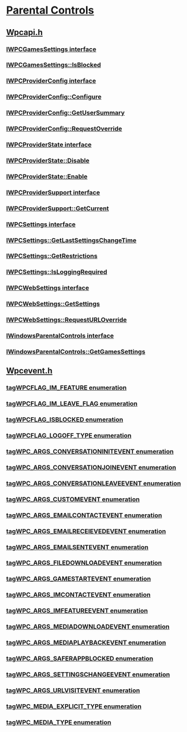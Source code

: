 # [Parental Controls](index.md)
## [Wpcapi.h](../wpcapi/index.md)
### [IWPCGamesSettings interface](../wpcapi/nn-wpcapi-iwpcgamessettings.md)
### [IWPCGamesSettings::IsBlocked](../wpcapi/nf-wpcapi-iwpcgamessettings-isblocked.md)
### [IWPCProviderConfig interface](../wpcapi/nn-wpcapi-iwpcproviderconfig.md)
### [IWPCProviderConfig::Configure](../wpcapi/nf-wpcapi-iwpcproviderconfig-configure.md)
### [IWPCProviderConfig::GetUserSummary](../wpcapi/nf-wpcapi-iwpcproviderconfig-getusersummary.md)
### [IWPCProviderConfig::RequestOverride](../wpcapi/nf-wpcapi-iwpcproviderconfig-requestoverride.md)
### [IWPCProviderState interface](../wpcapi/nn-wpcapi-iwpcproviderstate.md)
### [IWPCProviderState::Disable](../wpcapi/nf-wpcapi-iwpcproviderstate-disable.md)
### [IWPCProviderState::Enable](../wpcapi/nf-wpcapi-iwpcproviderstate-enable.md)
### [IWPCProviderSupport interface](../wpcapi/nn-wpcapi-iwpcprovidersupport.md)
### [IWPCProviderSupport::GetCurrent](../wpcapi/nf-wpcapi-iwpcprovidersupport-getcurrent.md)
### [IWPCSettings interface](../wpcapi/nn-wpcapi-iwpcsettings.md)
### [IWPCSettings::GetLastSettingsChangeTime](../wpcapi/nf-wpcapi-iwpcsettings-getlastsettingschangetime.md)
### [IWPCSettings::GetRestrictions](../wpcapi/nf-wpcapi-iwpcsettings-getrestrictions.md)
### [IWPCSettings::IsLoggingRequired](../wpcapi/nf-wpcapi-iwpcsettings-isloggingrequired.md)
### [IWPCWebSettings interface](../wpcapi/nn-wpcapi-iwpcwebsettings.md)
### [IWPCWebSettings::GetSettings](../wpcapi/nf-wpcapi-iwpcwebsettings-getsettings.md)
### [IWPCWebSettings::RequestURLOverride](../wpcapi/nf-wpcapi-iwpcwebsettings-requesturloverride.md)
### [IWindowsParentalControls interface](../wpcapi/nn-wpcapi-iwindowsparentalcontrols.md)
### [IWindowsParentalControls::GetGamesSettings](../wpcapi/nf-wpcapi-iwindowsparentalcontrols-getgamessettings.md)
## [Wpcevent.h](../wpcevent/index.md)
### [tagWPCFLAG_IM_FEATURE enumeration](../wpcevent/ne-wpcevent-tagwpcflag_im_feature.md)
### [tagWPCFLAG_IM_LEAVE_FLAG enumeration](../wpcevent/ne-wpcevent-tagwpcflag_im_leave_flag.md)
### [tagWPCFLAG_ISBLOCKED enumeration](../wpcevent/ne-wpcevent-tagwpcflag_isblocked.md)
### [tagWPCFLAG_LOGOFF_TYPE enumeration](../wpcevent/ne-wpcevent-tagwpcflag_logoff_type.md)
### [tagWPC_ARGS_CONVERSATIONINITEVENT enumeration](../wpcevent/ne-wpcevent-tagwpc_args_conversationinitevent.md)
### [tagWPC_ARGS_CONVERSATIONJOINEVENT enumeration](../wpcevent/ne-wpcevent-tagwpc_args_conversationjoinevent.md)
### [tagWPC_ARGS_CONVERSATIONLEAVEEVENT enumeration](../wpcevent/ne-wpcevent-tagwpc_args_conversationleaveevent.md)
### [tagWPC_ARGS_CUSTOMEVENT enumeration](../wpcevent/ne-wpcevent-tagwpc_args_customevent.md)
### [tagWPC_ARGS_EMAILCONTACTEVENT enumeration](../wpcevent/ne-wpcevent-tagwpc_args_emailcontactevent.md)
### [tagWPC_ARGS_EMAILRECEIEVEDEVENT enumeration](../wpcevent/ne-wpcevent-tagwpc_args_emailreceievedevent.md)
### [tagWPC_ARGS_EMAILSENTEVENT enumeration](../wpcevent/ne-wpcevent-tagwpc_args_emailsentevent.md)
### [tagWPC_ARGS_FILEDOWNLOADEVENT enumeration](../wpcevent/ne-wpcevent-tagwpc_args_filedownloadevent.md)
### [tagWPC_ARGS_GAMESTARTEVENT enumeration](../wpcevent/ne-wpcevent-tagwpc_args_gamestartevent.md)
### [tagWPC_ARGS_IMCONTACTEVENT enumeration](../wpcevent/ne-wpcevent-tagwpc_args_imcontactevent.md)
### [tagWPC_ARGS_IMFEATUREEVENT enumeration](../wpcevent/ne-wpcevent-tagwpc_args_imfeatureevent.md)
### [tagWPC_ARGS_MEDIADOWNLOADEVENT enumeration](../wpcevent/ne-wpcevent-tagwpc_args_mediadownloadevent.md)
### [tagWPC_ARGS_MEDIAPLAYBACKEVENT enumeration](../wpcevent/ne-wpcevent-tagwpc_args_mediaplaybackevent.md)
### [tagWPC_ARGS_SAFERAPPBLOCKED enumeration](../wpcevent/ne-wpcevent-tagwpc_args_saferappblocked.md)
### [tagWPC_ARGS_SETTINGSCHANGEEVENT enumeration](../wpcevent/ne-wpcevent-tagwpc_args_settingschangeevent.md)
### [tagWPC_ARGS_URLVISITEVENT enumeration](../wpcevent/ne-wpcevent-tagwpc_args_urlvisitevent.md)
### [tagWPC_MEDIA_EXPLICIT_TYPE enumeration](../wpcevent/ne-wpcevent-tagwpc_media_explicit_type.md)
### [tagWPC_MEDIA_TYPE enumeration](../wpcevent/ne-wpcevent-tagwpc_media_type.md)
